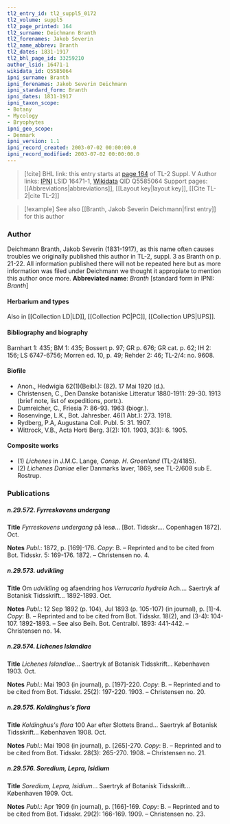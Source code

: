 ```yaml
---
tl2_entry_id: tl2_suppl5_0172
tl2_volume: suppl5
tl2_page_printed: 164
tl2_surname: Deichmann Branth
tl2_forenames: Jakob Severin
tl2_name_abbrev: Branth
tl2_dates: 1831-1917
tl2_bhl_page_id: 33259210
author_lsid: 16471-1
wikidata_id: Q5585064
ipni_surname: Branth
ipni_forenames: Jakob Severin Deichmann
ipni_standard_form: Branth
ipni_dates: 1831-1917
ipni_taxon_scope: 
- Botany
- Mycology
- Bryophytes
ipni_geo_scope: 
- Denmark
ipni_version: 1.1
ipni_record_created: 2003-07-02 00:00:00.0
ipni_record_modified: 2003-07-02 00:00:00.0
---
```


> [!cite] BHL link: this entry starts at [page 164](https://www.biodiversitylibrary.org/page/33259210) of TL-2 Suppl. V
> Author links: [IPNI](https://www.ipni.org/a/16471-1) LSID 16471-1, [Wikidata](https://www.wikidata.org/wiki/Q5585064) QID Q5585064
> Support pages: [[Abbreviations|abbreviations]], [[Layout key|layout key]], [[Cite TL-2|cite TL-2]]

> [!example] See also [[Branth, Jakob Severin Deichmann|first entry]] for this author

### Author

Deichmann Branth, Jakob Severin (1831-1917), as this name often causes troubles we originally published this author in TL-2, suppl. 3 as Branth on p. 21-22. All information published there will not be repeated here but as more information was filed under Deichmann we thought it appropiate to mention this author once more. 
**Abbreviated name**: *Branth* \[standard form in IPNI: *Branth*\]

#### Herbarium and types

Also in [[Collection LD|LD]], [[Collection PC|PC]], [[Collection UPS|UPS]].

#### Bibliography and biography

Barnhart 1: 435; BM 1: 435; Bossert p. 97; GR p. 676; GR cat. p. 62; IH 2: 156; LS 6747-6756; Morren ed. 10, p. 49; Rehder 2: 46; TL-2/4: no. 9608.

#### Biofile

- Anon., Hedwigia 62(1)(Beibl.): (82). 17 Mai 1920 (d.).
- Christensen, C., Den Danske botaniske Litteratur 1880-1911: 29-30. 1913 (brief note, list of expeditions, portr.).
- Dumreicher, C., Friesia 7: 86-93. 1963 (biogr.).
- Rosenvinge, L.K., Bot. Jahresber. 46(1 Abt.): 273. 1918.
- Rydberg, P.A, Augustana Coll. Publ. 5: 31. 1907.
- Wittrock, V.B., Acta Horti Berg. 3(2): 101. 1903, 3(3): 6. 1905.

#### Composite works

- (1) *Lichenes* in J.M.C. Lange, *Consp. H. Groenland* (TL-2/4185).
- (2) *Lichenes Daniae* eller Danmarks laver, 1869, see TL-2/608 sub E. Rostrup.

### Publications

##### n.29.572. Fyrreskovens undergang

**Title**
*Fyrreskovens undergang* på lesø... \[Bot. Tidsskr.... Copenhagen 1872\]. Oct.

**Notes**
*Publ*.: 1872, p. \[169\]-176. *Copy*: B. – Reprinted and to be cited from Bot. Tidsskr. 5: 169-176. 1872. – Christensen no. 4.

##### n.29.573. udvikling

**Title**
Om *udvikling* og afaendring hos *Verrucaria hydrela* Ach.... Saertryk af Botanisk Tidsskrift... 1892-1893. Oct.

**Notes**
*Publ*.: 12 Sep 1892 (p. 104), Jul 1893 (p. 105-107) (in journal), p. \[1\]-4. *Copy*: B. – Reprinted and to be cited from Bot. Tidsskr. 18(2), and (3-4): 104-107. 1892-1893. – See also Beih. Bot. Centralbl. 1893: 441-442. – Christensen no. 14.

##### n.29.574. Lichenes Islandiae

**Title**
*Lichenes Islandiae*... Saertryk af Botanisk Tidsskrift... Københaven 1903. Oct.

**Notes**
*Publ*.: Mai 1903 (in journal), p. \[197\]-220. *Copy*: B. – Reprinted and to be cited from Bot. Tidsskr. 25(2): 197-220. 1903. – Christensen no. 20.

##### n.29.575. Koldinghus's flora

**Title**
*Koldinghus's flora* 100 Aar efter Slottets Brand... Saertryk af Botanisk Tidsskrift... Københaven 1908. Oct.

**Notes**
*Publ*.: Mai 1908 (in journal), p. \[265\]-270. *Copy*: B. – Reprinted and to be cited from Bot. Tidsskr. 28(3): 265-270. 1908. – Christensen no. 21.

##### n.29.576. Soredium, Lepra, Isidium

**Title**
*Soredium, Lepra, Isidium*... Saertryk af Botanisk Tidsskrift... Københaven 1909. Oct.

**Notes**
*Publ*.: Apr 1909 (in journal), p. \[166\]-169. *Copy*: B. – Reprinted and to be cited from Bot. Tidsskr. 29(2): 166-169. 1909. – Christensen no. 23.

